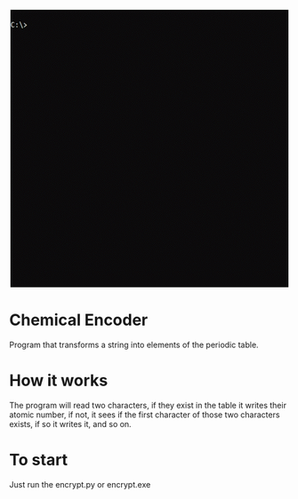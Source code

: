 <p align="center">
  <img src="./images/encrypt.gif" alt="Sublime's custom image"/>
</p>

# Chemical Encoder
Program that transforms a string into elements of the periodic table.

# How it works
The program will read two characters, if they exist in the table it writes their atomic number, if not, it sees if the first character of those two characters exists, if so it writes it, and so on.

# To start
Just run the encrypt.py or encrypt.exe

